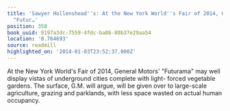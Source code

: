 ```yaml
---
title: 'Sawyer Hollenshead''s: At the New York World''s Fair of 2014, General Motors''
  "Futur…'
position: 358
book_uuid: 9197a3dc-7559-4fdc-ba86-80b37e29aa54
location: '0.764693'
source: readmill
highlighted_on: '2014-01-03T23:52:37.000Z'
---
```


At the New York World's Fair of 2014, General Motors' "Futurama" may well display vistas of underground cities complete with light- forced vegetable gardens. The surface, G.M. will argue, will be given over to large-scale agriculture, grazing and parklands, with less space wasted on actual human occupancy.
